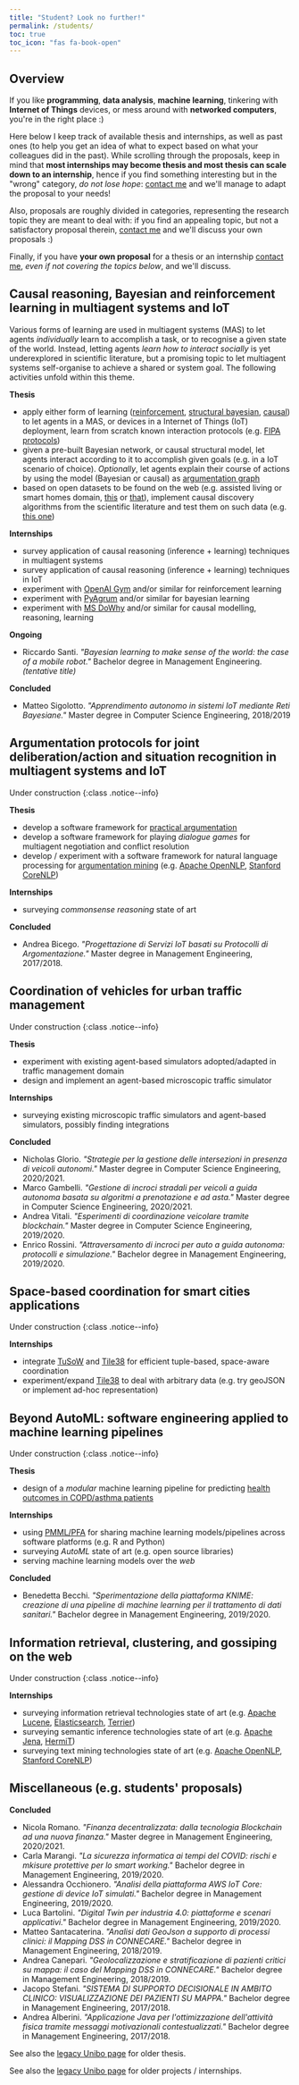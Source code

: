 ```yaml
---
title: "Student? Look no further!"
permalink: /students/
toc: true
toc_icon: "fas fa-book-open"
---
```


## Overview

If you like **programming**, **data analysis**, **machine learning**, tinkering with **Internet of Things** devices, or mess around with **networked computers**, you're in the right place :)

Here below I keep track of available thesis and internships, as well as past ones (to help you get an idea of what to expect based on what your colleagues did in the past).
While scrolling through the proposals, keep in mind that **most internships may become thesis and most thesis can scale down to an internship**, hence if you find something interesting but in the "wrong" category, *do not lose hope*: [contact me](mailto:stefano.mariani@unimore.it) and we'll manage to adapt the proposal to your needs!

Also, proposals are roughly divided in categories, representing the research topic they are meant to deal with: if you find an appealing topic, but not a satisfactory proposal therein, [contact me](mailto:stefano.mariani@unimore.it) and we'll discuss your own proposals :)

Finally, if you have **your own proposal** for a thesis or an internship [contact me](mailto:stefano.mariani@unimore.it), *even if not covering the topics below*, and we'll discuss.

## Causal reasoning, Bayesian and reinforcement learning in multiagent systems and IoT

Various forms of learning are used in multiagent systems (MAS) to let agents *individually* learn to accomplish a task, or to recognise a given state of the world.
Instead, letting agents *learn how to interact socially* is yet underexplored in scientific literature, but a promising topic to let multiagent systems self-organise to achieve a shared or system goal.
The following activities unfold within this theme.

**Thesis**

 - apply either form of learning ([reinforcement](https://towardsdatascience.com/the-ultimate-beginners-guide-to-reinforcement-learning-588c071af1ec), [structural bayesian](https://ojs.aaai.org//index.php/aimagazine/article/view/918), [causal](https://www.cs.ubc.ca/~murphyk/Papers/intro_gm.pdf)) to let agents in a MAS, or devices in a Internet of Things (IoT) deployment, learn from scratch known interaction protocols (e.g. [FIPA protocols](http://www.fipa.org/repository/ips.php3))
 - given a pre-built Bayesian network, or causal structural model, let agents interact according to it to accomplish given goals (e.g. in a IoT scenario of choice). *Optionally*, let agents explain their course of actions by using the model (Bayesian or causal) as [argumentation graph](http://www.cs.uu.nl/docs/vakken/mcarg/)
 - based on open datasets to be found on the web (e.g. assisted living or smart homes domain, [this](https://lig-getalp.imag.fr/fr/health-smart-home-his-datasets/) or [that](https://project.inria.fr/toyotasmarthome/)), implement causal discovery algorithms from the scientific literature and test them on such data (e.g. [this one](https://ieeexplore.ieee.org/abstract/document/9196246))

**Internships**

 - survey application of causal reasoning (inference + learning) techniques in multiagent systems
 - survey application of causal reasoning (inference + learning) techniques in IoT
 - experiment with [OpenAI Gym](https://gym.openai.com) and/or similar for reinforcement learning
 - experiment with [PyAgrum](https://pyagrum.readthedocs.io/en/0.18.2/index.html) and/or similar for bayesian learning
 - experiment with [MS DoWhy](https://microsoft.github.io/dowhy/) and/or similar for causal modelling, reasoning, learning

**Ongoing**

 - Riccardo Santi. *"Bayesian learning to make sense of the world: the case of a mobile robot."* Bachelor degree in Management Engineering. *(tentative title)*

**Concluded**

 - Matteo Sigolotto. *"Apprendimento autonomo in sistemi IoT mediante Reti Bayesiane."* Master degree in Computer Science Engineering, 2018/2019

## Argumentation protocols for joint deliberation/action and situation recognition in multiagent systems and IoT

Under construction
{:class .notice--info}

**Thesis**

 - develop a software framework for [practical argumentation](https://nms.kcl.ac.uk/sanjay.modgil/ASPICtutorial.pdf)
 - develop a software framework for playing *dialogue games* for multiagent negotiation and conflict resolution
 - develop / experiment with a software framework for natural language processing for [argumentation mining](https://www.sciencedirect.com/science/article/pii/S0957417416304493?via%3Dihub) (e.g. [Apache OpenNLP](https://opennlp.apache.org), [Stanford CoreNLP](https://stanfordnlp.github.io/CoreNLP/))

**Internships**

 - surveying *commonsense reasoning* state of art

**Concluded**

 - Andrea Bicego. *"Progettazione di Servizi IoT basati su Protocolli di Argomentazione."* Master degree in Management Engineering, 2017/2018.

## Coordination of vehicles for urban traffic management

Under construction
{:class .notice--info}

**Thesis**

 - experiment with existing agent-based simulators adopted/adapted in traffic management domain
 - design and implement an agent-based microscopic traffic simulator

**Internships**

 - surveying existing microscopic traffic simulators and agent-based simulators, possibly finding integrations

**Concluded**

 - Nicholas Glorio. *"Strategie per la gestione delle intersezioni in presenza di veicoli autonomi."* Master degree in Computer Science Engineering, 2020/2021.
 - Marco Gambelli. *"Gestione di incroci stradali per veicoli a guida autonoma basata su algoritmi a prenotazione e ad asta."* Master degree in Computer Science Engineering, 2020/2021.
 - Andrea Vitali. *"Esperimenti di coordinazione veicolare tramite blockchain."* Master degree in Computer Science Engineering, 2019/2020.
 - Enrico Rossini. *"Attraversamento di incroci per auto a guida autonoma: protocolli e simulazione."* Bachelor degree in Management Engineering, 2019/2020.

## Space-based coordination for smart cities applications

Under construction
{:class .notice--info}

**Internships**

 - integrate [TuSoW](https://github.com/CoordaaS/TuSoW) and [Tile38](https://tile38.com) for efficient tuple-based, space-aware coordination
 - experiment/expand [Tile38](https://tile38.com) to deal with arbitrary data (e.g. try geoJSON or implement ad-hoc representation)

<!--### Concluded-->

 <!--- Michele Donati. *"A modular and flexible web dashboard for mobile assets geo-tracking."* Bachelor degree in Computer Science Engineering. *(tentative title)*-->

## Beyond AutoML: software engineering applied to machine learning pipelines

Under construction
{:class .notice--info}

**Thesis**

 - design of a *modular* machine learning pipeline for predicting [health outcomes in COPD/asthma patients](https://www.connecare.eu/wp-content/uploads/2020/02/D3.4-Stratification-and-Mapping-DSS_DEF.pdf)

**Internships**

 - using [PMML/PFA](http://dmg.org) for sharing machine learning models/pipelines across software platforms (e.g. R and Python)
 - surveying *AutoML* state of art (e.g. open source libraries)
 - serving machine learning models over the *web*

**Concluded**

 - Benedetta Becchi. *"Sperimentazione della piattaforma KNIME: creazione di una pipeline di machine learning per il trattamento di dati sanitari."* Bachelor degree in Management Engineering, 2019/2020.

## Information retrieval, clustering, and gossiping on the web

Under construction
{:class .notice--info}

**Internships**

 - surveying information retrieval technologies state of art (e.g. [Apache Lucene](https://lucene.apache.org), [Elasticsearch](https://www.elastic.co/guide/en/elasticsearch/reference/current/getting-started.html), [Terrier](http://terrier.org))
 - surveying semantic inference technologies state of art (e.g. [Apache Jena](https://jena.apache.org), [HermiT](http://www.hermit-reasoner.com/index.html))
 - surveying text mining technologies state of art (e.g. [Apache OpenNLP](https://opennlp.apache.org), [Stanford CoreNLP](https://stanfordnlp.github.io/CoreNLP/))

## Miscellaneous (e.g. students' proposals)

**Concluded**

 - Nicola Romano. *"Finanza decentralizzata: dalla tecnologia Blockchain ad una nuova finanza."* Master degree in Management Engineering, 2020/2021.
 - Carla Marangi. *"La sicurezza informatica ai tempi del COVID: rischi e mkisure protettive per lo smart working."* Bachelor degree in Management Engineering, 2019/2020.
 - Alessandra Occhionero. *"Analisi della piattaforma AWS IoT Core: gestione di device IoT simulati."* Bachelor degree in Management Engineering, 2019/2020.
 - Luca Bartolini. *"Digital Twin per industria 4.0: piattaforme e scenari applicativi."* Bachelor degree in Management Engineering, 2019/2020.
 - Matteo Santacaterina. *"Analisi dati GeoJson a supporto di processi clinici: il Mapping DSS in CONNECARE."* Bachelor degree in Management Engineering, 2018/2019.
 - Andrea Canepari. *"Geolocalizzazione e stratificazione di pazienti critici su mappa: il caso del Mapping DSS in CONNECARE."* Bachelor degree in Management Engineering, 2018/2019.
 - Jacopo Stefani. *"SISTEMA DI SUPPORTO DECISIONALE IN AMBITO CLINICO: VISUALIZZAZIONE DEI PAZIENTI SU MAPPA."* Bachelor degree in Management Engineering, 2017/2018.
 - Andrea Alberini. *"Applicazione Java per l'ottimizzazione dell'attività fisica tramite messaggi motivazionali contestualizzati."* Bachelor degree in Management Engineering, 2017/2018.

See also the [legacy Unibo page](http://apice.unibo.it/xwiki/bin/view/StefanoMariani/CompletedTheses) for older thesis.

See also the [legacy Unibo page](https://apice.unibo.it/xwiki/bin/view/Panels/SMarStudents) for older projects / internships.
